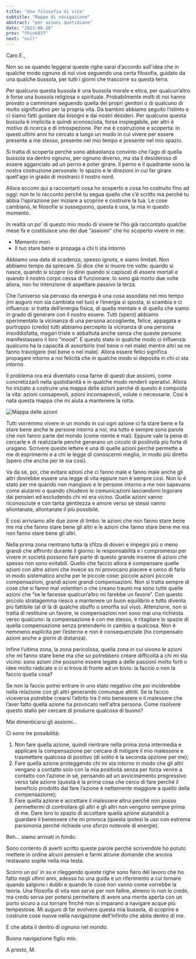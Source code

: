 ```yaml
---
title: "Una filosofia di vita"
subtitle: "Mappe di navigazione"
abstract: "per azioni quotidiane"
date: "2023-08-18"
prev: "think037"
next: "null"
---
```


Caro E.,

Non so se quando leggerai queste righe sarai d’accordo sull'idea che in qualche modo ognuno di noi vive seguendo una certa filosofia, guidato da una qualche bussola, per tutti i giorni che trascorre su questa terra.

Per qualcuno questa bussola è una bussola morale e etica, per qualcun’altro è forse una bussola religiosa o spirituale. Probabilmente molti di noi hanno provato a camminare seguendo quella dei propri genitori o di qualcuno di molto significativo per la propria vita. Da bambini abbiamo seguito l’istinto e ci siamo fatti guidare dai bisogni e dai nostri desideri. Per qualcuno questa bussola è implicita e quindi sconosciuta, forse inspiegabile, per altri è motivo di ricerca e di introspezione. Per me è costruzione e scoperta: in questi ultimi anni ho cercato a lungo un modo in cui vivere per essere presente a me stesso, presente nel mio tempo e presente nel mio spazio.

Si tratta di scoperta perché sono abbastanza convinto che l’ago di quella bussola sia dentro ognuno, per ognuno diverso, ma sta lì desideroso di essere agganciato ad un perno e poter girare. Il perno e il quadrante sono la nostra costruzione personale: lo spazio e le direzioni in cui far girare quell'ago in grado di mostrarci il nostro nord.

Allora eccomi qui a raccontarti cosa ho scoperto e cosa ho costruito fino ad oggi: non te lo racconto perché tu segua quello che c’è scritto ma perché tu abbia l’ispirazione per iniziare a scoprire e costruire la tua. Le cose cambiano, le filosofie si susseguono, questa è una, la mia in questo momento.

In realtà un po’ di questo mio modo di vivere te l’ho già raccontato qualche mese fa e costituisce uno dei due “assiomi” che ho scoperto vivere in me:

- Memento mori
- Il tuo stare bene si propaga a chi ti sta intorno

Abbiamo una data di scadenza, spesso ignota, e siamo limitati. Non abbiamo tempo da sprecare. Si dice che si muore tre volte: quando si nasce, quando si scopre (io direi quando si capisce) di essere mortali e quando il nostro corpo cessa di funzionare. Io sono già morto due volte allora, non ho intenzione di aspettare passivo la terza. 

Che l’universo sia pervaso da energia è una cosa assodata nel mio tempo (mi auguro non sia cambiata nel tuo) e l’energia si sposta, si scambia e ci influenza: si tratta dell’energia fisica, di quella mentale e di quella che siamo in grado di generare con il nostro essere. Tutti (spero) abbiamo sperimentato la vicinanza di una persona accogliente, felice, appagata e purtroppo (credo) tutti abbiamo percepito la vicinanza di una persona insoddisfatta, magari triste o abbattuta anche senza che queste persone manifestassero il loro “mood”. E questo stato in qualche modo ci influenza: qualcuno ha la capacità di assorbirlo (nel bene o nel male) mentre altri se ne fanno travolgere (nel bene o nel male). Allora essere felici significa propagare intorno a noi felicità che in qualche modo si deposita in chi ci sta intorno.

Il problema ora era diventato cosa farne di questi due assiomi, come concretizzarli nella quotidianità e in qualche modo renderli operativi. Allora ho iniziato a costruire una mappa delle azioni perché di questo è composta la vita: azioni consapevoli, azioni inconsapevoli, volute o necessarie. Così è nata questa mappa che mi aiuta a mantenere la rotta.

![Mappa delle azioni](/images/Mappa-azioni.png "La mappa delle azioni")

Tutti vorremmo vivere in un mondo in cui ogni azione ci fa stare bene e fa stare bene anche le persone intorno a noi, ma tutto e sempre sono parole che non fanno parte del mondo (come niente e mai). Eppure vale la pena di cercarle e di realizzarle perché generano un circolo di positività più forte di uragano. Scrivere queste lettere è una di quelle azioni perché permette a me di esprimermi e a chi le legge di conoscermi meglio, in modo più diretto (spero che anche per te sia così).

Va da sé, poi, che evitare azioni che ci fanno male e fanno male anche gli altri dovrebbe essere una legge di vita eppure non è sempre così. Non lo è stato per me quando non mangiavo e le persone intorno a me non sapevano come aiutarmi o quando chiudevo le comunicazioni lasciandomi logorare dai pensieri ed escludendo chi mi era vicino. Quelle azioni vanno riconosciute e con tanta gentilezza e amore verso sé stessi vanno allontanate, allontanate il più possibile.

E così arriviamo alle due zone di limbo: le azioni che non fanno stare bene me ma che fanno stare bene gli altri e le azioni che fanno stare bene me ma non fanno stare bene gli altri.

Nella prima zona rientrano tutta la sfilza di doveri e impegni più o meno grandi che affronto durante il giorno: le responsabilità e i compromessi per vivere in società possono fare parte di questo grande insieme di azioni che spesso non sono evitabili. Quello che faccio allora è compensare quelle azioni con altre azioni che invece so mi provocano piacere e cerco di farlo in modo sistematico anche per le piccole cose: piccole azioni piccole compensazioni, grandi azioni grandi compensazioni. Non si tratta sempre di cose che si fanno mal volentieri o che creano traumi ma sono tutte quelle azioni che “se le facesse qualcun’altro mi farebbe un favore”. Con questo piccolo stratagemma riesco a mantenere un buon equilibrio e tutto diventa più fattibile (al di là di qualche sbuffo o smorfia sul viso). Attenzione, non si tratta di restituire un favore, le compensazioni non sono mai una richiesta verso qualcuno: la compensazione è con me stesso, è ritagliare lo spazio di quella compensazione senza pretenderlo in cambio a qualcosa. Non è nemmeno esplicita per l’esterno e non è consequenziale (ho compensato azioni anche a giorni di distanza).

Infine l’ultima zona, la zona pericolosa, quella zona in cui vivono le azioni che mi fanno stare bene ma che so potrebbero creare difficoltà a chi mi sta vicino: sono azioni che possono essere legate a delle passioni molto forti o idee molto radicate e ci si trova di fronte ad un bivio: la faccio o non la faccio quella cosa?

Se non la faccio potrei entrare in uno stato negativo che poi inciderebbe nella relazione con gli altri generando comunque attriti. Se la faccio viceversa potrebbe crearsi l’attrito tra il mio benessere e il malessere che l’aver fatto quella azione ha provocato nell'altra persona. Come risolvere questo stallo per cercare di produrre qualcosa di buono?

Mai dimenticarsi gli assiomi…

Ci sono tre possibilità:

1. Non fare quella azione, quindi rientrare nella prima zona intermedia e applicare la compensazione per cercare di mitigare il mio malessere e trasmettere qualcosa di positivo (di solito è la seconda opzione per me);
2. Fare quella azione proteggendo chi mi sta intorno in modo che gli altri vengano a contatto solo con la mia positività senza per forza venire a contatto con l’azione in sé, pensando ad un avvicinamento progressivo verso tale azione (questa è la prima cosa che cerco di fare perché il beneficio prodotto dal fare l’azione è nettamente maggiore a quello della compensazione);
3. Fare quella azione e accettare il malessere altrui perché non posso permettermi di controllare gli altri e gli altri non vengono sempre prima di me. Dare loro lo spazio di accettare quella azione aiutandoli a guardare il benessere che mi provoca (questa ipotesi la uso con estrema parsimonia perché richiede uno sforzo notevole di energie).

Beh… siamo arrivati in fondo.

Sono contento di averti scritto queste parole perché scrivendole ho potuto mettere in ordine alcuni pensieri e farmi alcune domande che ancora restavano sopite nella mia testa.

Scorro un po’ in su e rileggendo queste righe sono fiero del lavoro che ho fatto negli ultimi anni, adesso ho una guida e un riferimento a cui tornare quando salgono i dubbi e quando le cose non vanno come vorrebbe la teoria. Una filosofia di vita non serve per non fallire, almeno io non lo credo, ma credo serva per potersi permettere di avere una mente aperta con un porto sicuro a cui tornare finché non si imparano a navigare acque più tempestose. Mi auguro di far evolvere questa mia bussola, di scoprire e costruire cose nuove nella navigazione dell’infinito che abita dentro di me.

E che abita il dentro di ognuno nel mondo.

Buona navigazione figlio mio.

A presto,
M.